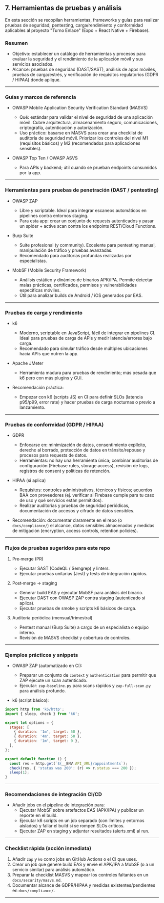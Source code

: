 ## 7. Herramientas de pruebas y análisis

En esta sección se recopilan herramientas, frameworks y guías para realizar pruebas de seguridad, pentesting, carga/rendimiento y conformidad aplicables al proyecto "Turno Enlace" (Expo + React Native + Firebase).

### Resumen

- Objetivo: establecer un catálogo de herramientas y procesos para evaluar la seguridad y el rendimiento de la aplicación móvil y sus servicios asociados.
- Alcance: pruebas de seguridad (DAST/SAST), análisis de apps móviles, pruebas de carga/estrés, y verificación de requisitos regulatorios (GDPR / HIPAA) donde aplique.

---

### Guías y marcos de referencia

- OWASP Mobile Application Security Verification Standard (MASVS)
  - Qué: estándar para validar el nivel de seguridad de una aplicación móvil. Cubre arquitectura, almacenamiento seguro, comunicaciones, criptografía, autenticación y autorización.
  - Uso práctico: basarse en MASVS para crear una checklist de auditoría de seguridad móvil. Priorizar los controles del nivel M1 (requisitos básicos) y M2 (recomendados para aplicaciones sensibles).

- OWASP Top Ten / OWASP ASVS
  - Para APIs y backend; útil cuando se prueban endpoints consumidos por la app.

---

### Herramientas para pruebas de penetración (DAST / pentesting)

- OWASP ZAP
  - Libre y scriptable. Ideal para integrar escaneos automáticos en pipelines contra entornos staging.
  - Para esta app: crear un conjunto de requests autenticados y pasar un spider + active scan contra los endpoints REST/Cloud Functions.

- Burp Suite
  - Suite profesional (y community). Excelente para pentesting manual, manipulación de tráfico y pruebas avanzadas.
  - Recomendado para auditorías profundas realizadas por especialistas.

- MobSF (Mobile Security Framework)
  - Análisis estático y dinámico de binarios APK/IPA. Permite detectar malas prácticas, certificados, permisos y vulnerabilidades específicas móviles.
  - Útil para analizar builds de Android / iOS generados por EAS.

---

### Pruebas de carga y rendimiento

- k6
  - Moderno, scriptable en JavaScript, fácil de integrar en pipelines CI. Ideal para pruebas de carga de APIs y medir latencia/errores bajo carga.
  - Recomendado para simular tráfico desde múltiples ubicaciones hacia APIs que nutren la app.

- Apache JMeter
  - Herramienta madura para pruebas de rendimiento; más pesada que k6 pero con más plugins y GUI.

- Recomendación práctica:
  - Empezar con k6 (scripts JS) en CI para definir SLOs (latencia p95/p99, error rate) y hacer pruebas de carga nocturnas o previo a lanzamiento.

---

### Pruebas de conformidad (GDPR / HIPAA)

- GDPR
  - Enfocarse en: minimización de datos, consentimiento explícito, derecho al borrado, protección de datos en tránsito/repouso y procesos para requests de datos.
  - Herramientas: no hay una herramienta única; combinar auditorías de configuración (Firebase rules, storage access), revisión de logs, registros de consent y políticas de retención.

- HIPAA (si aplica)
  - Requisitos: controles administrativos, técnicos y físicos; acuerdos BAA con proveedores (ej. verificar si Firebase cumple para tu caso de uso y qué servicios están permitidos).
  - Realizar auditorías y pruebas de seguridad periódicas, documentación de accesos y cifrado de datos sensibles.

- Recomendación: documentar claramente en el repo (o `docs/compliance/`) el alcance, datos sensibles almacenados y medidas de mitigación (encryption, access controls, retention policies).

---

### Flujos de pruebas sugeridos para este repo

1. Pre‑merge (PR)
   - Ejecutar SAST (CodeQL / Semgrep) y linters.
   - Ejecutar pruebas unitarias (Jest) y tests de integración rápidos.

2. Post‑merge → staging
   - Generar build EAS y ejecutar MobSF para análisis del binario.
   - Ejecutar DAST con OWASP ZAP contra staging (autenticado si aplica).
   - Ejecutar pruebas de smoke y scripts k6 básicos de carga.

3. Auditoría periódica (mensual/trimestral)
   - Pentest manual (Burp Suite) a cargo de un especialista o equipo interno.
   - Revisión de MASVS checklist y cobertura de controles.

---

### Ejemplos prácticos y snippets

- OWASP ZAP (automatizado en CI):
  - Preparar un conjunto de `context` y `authentication` para permitir que ZAP ejecute un scan autenticado.
  - Ejecutar: `zap-baseline.py` para scans rápidos y `zap-full-scan.py` para análisis profundo.

- k6 (script básico):

```js
import http from 'k6/http';
import { sleep, check } from 'k6';

export let options = {
  stages: [
    { duration: '1m', target: 50 },
    { duration: '4m', target: 50 },
    { duration: '1m', target: 0 },
  ],
};

export default function () {
  const res = http.get(`${__ENV.API_URL}/appointments`);
  check(res, { 'status was 200': (r) => r.status === 200 });
  sleep(1);
}
```

---

### Recomendaciones de integración CI/CD

- Añadir jobs en el pipeline de integración para:
  - Ejecutar MobSF sobre artefactos EAS (APK/IPA) y publicar un reporte en el build.
  - Ejecutar k6 scripts en un job separado (con límites y entornos aislados) y fallar el build si se rompen SLOs críticos.
  - Ejecutar ZAP en staging y adjuntar resultados (alerts.xml) al run.

---

### Checklist rápida (acción inmediata)

1. Añadir `zap` y `k6` como jobs en GitHub Actions o el CI que uses.
2. Crear un job que genere build EAS y envíe el APK/IPA a MobSF (o a un servicio similar) para análisis automático.
3. Preparar la checklist MASVS y mapear los controles faltantes en un `docs/security/masvs.md`.
4. Documentar alcance de GDPR/HIPAA y medidas existentes/pendientes en `docs/compliance/`.

---
